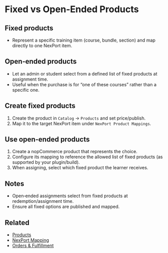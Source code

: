 # Fixed vs Open‑Ended Products

## Fixed products
- Represent a specific training item (course, bundle, section) and map directly to one NexPort item.

## Open‑ended products
- Let an admin or student select from a defined list of fixed products at assignment time.
- Useful when the purchase is for “one of these courses” rather than a specific one.

## Create fixed products
1) Create the product in `Catalog` → `Products` and set price/publish.
2) Map it to the target NexPort item under `NexPort Product Mappings`.

## Use open‑ended products
1) Create a nopCommerce product that represents the choice.
2) Configure its mapping to reference the allowed list of fixed products (as supported by your plugin/build).
3) When assigning, select which fixed product the learner receives.

## Notes
- Open‑ended assignments select from fixed products at redemption/assignment time.
- Ensure all fixed options are published and mapped.

## Related
- [Products](products.md)
- [NexPort Mapping](nexport-mapping.md)
- [Orders & Fulfillment](orders.md)
